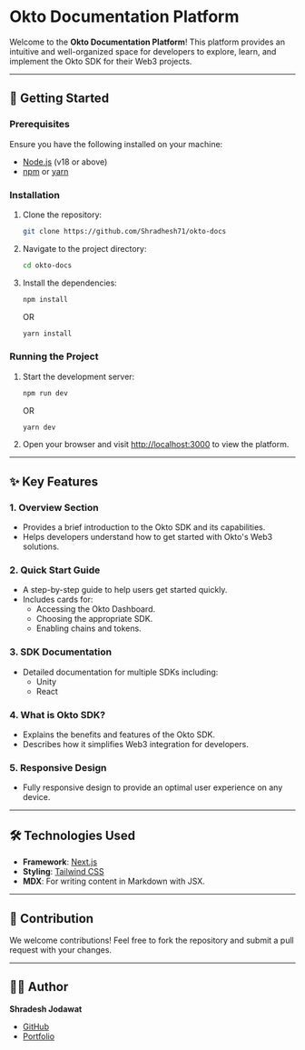 # Okto Documentation Platform

Welcome to the **Okto Documentation Platform**! This platform provides an intuitive and well-organized space for developers to explore, learn, and implement the Okto SDK for their Web3 projects.

---

## 🚀 Getting Started

### Prerequisites

Ensure you have the following installed on your machine:

- [Node.js](https://nodejs.org/) (v18 or above)
- [npm](https://www.npmjs.com/) or [yarn](https://yarnpkg.com/)

### Installation

1. Clone the repository:

   ```bash
   git clone https://github.com/Shradhesh71/okto-docs
   ```

2. Navigate to the project directory:

   ```bash
   cd okto-docs
   ```

3. Install the dependencies:
   ```bash
   npm install
   ```
   OR
   ```bash
   yarn install
   ```

### Running the Project

1. Start the development server:

   ```bash
   npm run dev
   ```

   OR

   ```bash
   yarn dev
   ```

2. Open your browser and visit [http://localhost:3000](http://localhost:3000) to view the platform.

---

## ✨ Key Features

### 1. **Overview Section**

- Provides a brief introduction to the Okto SDK and its capabilities.
- Helps developers understand how to get started with Okto's Web3 solutions.

### 2. **Quick Start Guide**

- A step-by-step guide to help users get started quickly.
- Includes cards for:
  - Accessing the Okto Dashboard.
  - Choosing the appropriate SDK.
  - Enabling chains and tokens.

### 3. **SDK Documentation**

- Detailed documentation for multiple SDKs including:
  - Unity
  - React

### 4. **What is Okto SDK?**

- Explains the benefits and features of the Okto SDK.
- Describes how it simplifies Web3 integration for developers.

### 5. **Responsive Design**

- Fully responsive design to provide an optimal user experience on any device.

---

## 🛠 Technologies Used

- **Framework**: [Next.js](https://nextjs.org/)
- **Styling**: [Tailwind CSS](https://tailwindcss.com/)
- **MDX**: For writing content in Markdown with JSX.

---

## 🙌 Contribution

We welcome contributions! Feel free to fork the repository and submit a pull request with your changes.

---

## 🧑‍💻 Author

**Shradesh Jodawat**

- [GitHub](https://github.com/Shradhesh71)
- [Portfolio](https://www.itsmeshradhesh.tech/)
